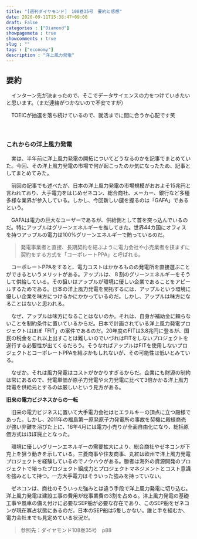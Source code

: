 ```yaml
---
title: "[週刊ダイヤモンド]　108巻35号　要約と感想"
date: 2020-09-11T15:38:47+09:00
draft: False
categories : ["Diamond"]
showpagemeta : true
showcomments : true
slug : ""
tags : ["economy"]
description : "洋上風力発電"
---
```


## **要約**

　インターン先が決まったので、そこでデータサイエンスの力をつけていきたいと思います。（まだ連絡がつかないので不安ですが）

　TOEICが抽選を落ち続けているので、就活までに間に合うか心配です笑

　
### **これからの洋上風力発電**

　実は、半年前に洋上風力発電の開拓についてどうなるのかを記事でまとめていた。今回、その洋上風力発電の市場で何が起こったのか気になったため、記事としてまとめてみた。

　前回の記事でも述べたが、日本の洋上風力発電の市場規模がおおよそ15兆円と言われており、大手電力をはじめゼネコン、総合商社、メーカー、銀行など多種多様な業界が参入している。しかし、今回新しい鍵を握るのは「GAFA」であるという。

　GAFAは電力の巨大なユーザーであるが、供給側として首を突っ込んでいるのだ。特にアップルはグリーンエネルギーを推してきた。世界44カ国にオフィスを持つアップルの電力は100%グリーンエネルギーで賄っているのだ。

>発電事業者と直接、長期契約を結ぶように電力会社や小売業者を挟まずに契約をする方式を「コーポレートPPA」と呼ばれる。

　コーポレートPPAをすると、電力コストはかかるものの発電所を直接選ぶことができるというメリットがある。アップルは、８割のグリーンエネルギーをそうして供給している。その狙いはアップルが環境に優しい企業であることをアピールするためである。日本の洋上風力発電を開拓するには、アップルという環境に優しい企業を味方につけるかにかかっているのだ。しかし、アップルは味方になることはないと思われる。

　なぜ、アップルは味方になることはないのか。それは、自身が補助金に頼らないことを制約条件に置いているからだ。日本で計画されている洋上風力発電プロジェクトはほぼ「FIT」の案件であるのだ。20年度のFITは3.8兆円に登るが、国民の税金をこれ以上出すことは難しいのでいづれはFITをしないプロジェクトを遂行する必要性が出てくるだろう。そうなればアップルはFITを使用しないプロジェクトとコーポレートPPAを結ぶかもしれないが、その可能性は低いとみている。

　なぜか。それは風力発電はコストがかかりすぎるからだ。企業にも財源の制約は常にあるので、発電単価が原子力発電や火力発電に比べて3倍かかる洋上風力発電を供給元とするのは厳しいという見方がある。

**旧来の電力ビジネスからの一転**

　旧来の電力ビジネスに置いて大手電力会社はヒエラルキーの頂点に立つ殿様であった。しかし、2011年の福島第一原発原子力発電所の事故を契機に殿様商売が強い非難を浴びた上に、16年4月には電力小売りが全面自由化になり、総括原価方式はほぼ廃止となった。

　環境に優しいグリーンエネルギーの需要拡大により、総合商社やゼネコンが下克上を狙う動きを示している。三菱商事や住友商事、丸紅は欧州で洋上風力発電プロジェクトを経験しているのでノウハウがある。勝者は海外の資源開発のプロジェクトで培ったプロジェクト組成力とプロジェクトマネジメントとコスト意識を強みとして持つ。一方大手電力はそういった強みを持っていない。

　ゼネコンは、商社のそういった強みとは違う手段で洋上風力発電に切り込む。洋上風力発電は建設工事の費用が総事業費の3割を占める。洋上風力発電の基礎工事や風車の備え付けに必要なSEP船が必要な存在であり、このSEP船をゼネコンが現在寡占状態にあるのだ。日本のSEP船は5隻しかない。誰と手を組むか、電力会社までも見定めている状況だ。


> 参照先：ダイヤモンド108巻35号　p88
